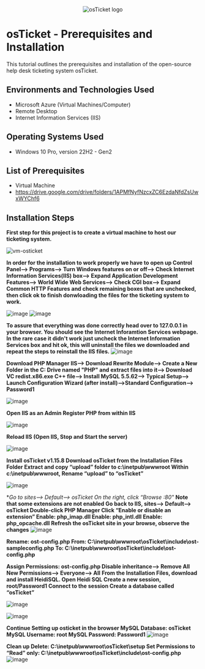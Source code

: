 <p align="center">
<img src="https://i.imgur.com/Clzj7Xs.png" alt="osTicket logo"/>
</p>

<h1>osTicket - Prerequisites and Installation</h1>
This tutorial outlines the prerequisites and installation of the open-source help desk ticketing system osTicket.<br />




<h2>Environments and Technologies Used</h2>

- Microsoft Azure (Virtual Machines/Computer)
- Remote Desktop
- Internet Information Services (IIS)

<h2>Operating Systems Used </h2>

- Windows 10 Pro, version 22H2 - Gen2

<h2>List of Prerequisites</h2>

- Virtual Machine
- https://drive.google.com/drive/folders/1APMfNyfNzcxZC6EzdaNfdZsUwxWYChf6

<h2>Installation Steps</h2>

**First step for this project is to create a virtual machine to host our ticketing system.**

![vm-osticket](https://github.com/DudeOnPC/osticket-prereqs/assets/167653474/0236f036-3856-4fc1-90c9-4c9eb5b83f54)

**In order for the installation to work properly we have to open up Control Panel--> Programs--> Turn Windows features on or off--> Check Internet Information Services(IIS) box--> Expand Application Development Features--> World Wide Web Services--> Check CGI box--> Expand Common HTTP Features and check remaining boxes that are unchecked, then click ok to finish donwloading the files for the ticketing system to work.**

![image](https://github.com/DudeOnPC/osticket-prereqs/assets/167653474/c5b32c7c-57d2-4c65-b273-3d9471895ed2)
![image](https://github.com/DudeOnPC/osticket-prereqs/assets/167653474/52b27573-a18e-47a2-aeb3-b6ee269aadc9)

**To assure that everything was done correctly head over to 127.0.0.1 in your browser. You should see the Internet Inforamtion Services webpage. In the rare case it didn't work just uncheck the Internet Information Services box and hit ok, this will uninstall the files we downloaded and repeat the steps to reinstall the IIS files.**
![image](https://github.com/DudeOnPC/osticket-prereqs/assets/167653474/224a4207-d65a-4b1b-a848-40fdf6d556c8)
  

**Download PHP Manager IIS--> Download Rewrite Module--> Create a New Folder in the C: Drive named "PHP" and extract files into it--> Download VC redist.x86.exe C++ file--> Install MySQL 5.5.62--> Typical Setup--> Launch Configuration Wizard (after install)-->Standard Configuration--> Password1**

  
![image](https://github.com/DudeOnPC/osticket-prereqs/assets/167653474/5088133e-902b-41bf-8f04-c9625e35dd20)

**Open IIS as an Admin
Register PHP from within IIS**

![image](https://github.com/DudeOnPC/osticket-prereqs/assets/167653474/6d2a7d56-de15-4d28-a6d7-0b91dcbdc60a)

**Reload IIS (Open IIS, Stop and Start the server)**


![image](https://github.com/DudeOnPC/osticket-prereqs/assets/167653474/1306c433-6697-4e92-86c3-a8ad192b158d)

**Install osTicket v1.15.8
Download osTicket from the Installation Files Folder
Extract and copy “upload” folder to c:\inetpub\wwwroot
Within c:\inetpub\wwwroot, Rename “upload” to “osTicket”**

![image](https://github.com/DudeOnPC/osticket-prereqs/assets/167653474/272d2eaf-76d4-49be-bc57-7bc4989fdb97)

**Go to sites--> Default--> osTicket
On the right, click “Browse *:80"**
**Note that some extensions are not enabled
Go back to IIS, sites--> Default--> osTicket
Double-click PHP Manager
Click “Enable or disable an extension”
Enable: php_imap.dll
Enable: php_intl.dll
Enable: php_opcache.dll
Refresh the osTicket site in your browse, observe the changes**
![image](https://github.com/DudeOnPC/osticket-prereqs/assets/167653474/0ad519fd-d6fd-45b1-97f0-1422dc6b56f1)

**Rename: ost-config.php
From: C:\inetpub\wwwroot\osTicket\include\ost-sampleconfig.php
To: C:\inetpub\wwwroot\osTicket\include\ost-config.php**

**Assign Permissions: ost-config.php
Disable inheritance--> Remove All
New Permissions--> Everyone--> All**
**From the Installation Files, download and install HeidiSQL.
Open Heidi SQL
Create a new session, root/Password1
Connect to the session
Create a database called “osTicket”**

![image](https://github.com/DudeOnPC/osticket-prereqs/assets/167653474/73529ef2-efd3-4eff-b84b-1bde22b7a52e)



![image](https://github.com/DudeOnPC/osticket-prereqs/assets/167653474/be509f64-658b-4bfa-8ebc-ae1d5323640f)



**Continue Setting up osticket in the browser
MySQL Database: osTicket
MySQL Username: root
MySQL Password: Password1**
![image](https://github.com/DudeOnPC/osticket-prereqs/assets/167653474/9fb7ddc2-d13e-4948-9765-3d304f168acb)


**Clean up
Delete: C:\inetpub\wwwroot\osTicket\setup
Set Permissions to “Read” only: C:\inetpub\wwwroot\osTicket\include\ost-config.php**
![image](https://github.com/DudeOnPC/osticket-prereqs/assets/167653474/8ce66f01-5a04-4252-b3c9-85078bc44d6d)



